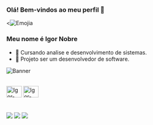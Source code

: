 ### Olá! Bem-vindos ao meu perfil 👋

<![Emojia](https://em-content.zobj.net/source/microsoft-teams/337/wolf_1f43a.png)


 ### Meu nome é Igor Nobre
- 🌱 Cursando analise e desenvolvimento de sistemas.
- 🔭 Projeto ser um desenvolvedor de software.


![Banner](https://i.pinimg.com/originals/15/e7/e3/15e7e300166c962d3b8a22f60b5cac9e.gif)

<div style="display: inline_block"><br>
  <img align="center" alt="Igor-HTML" height="30" width="40" src="https://cdn.jsdelivr.net/gh/devicons/devicon/icons/html5/html5-original.svg"/>
  <img align="center" alt="Igor-CSS" height="30" width="40" src="https://cdn.jsdelivr.net/gh/devicons/devicon/icons/css3/css3-original.svg"/>
  

#
<div> 
  <a href="https://www.youtube.com/@IgorNbr" target="_blank"><img src="https://img.shields.io/badge/-Youtube-%23E4405F?style=for-the-badge&logo=youtube&logoColor=white" target="_blank"></a>
  <a href="https://www.linkedin.com/in/igor0100100101001110/" target="_blank"><img src="https://img.shields.io/badge/-LinkedIn-%230077B5?style=for-the-badge&logo=linkedin&logoColor=white" target="_blank"></a> 
  <a href = "mailto:cnt329210665@gmail.com"><img src="https://img.shields.io/badge/-Gmail-%23033?style=for-the-badge&logo=gmail&logoColor=white" target="_blank"></a>
  
  </div>
